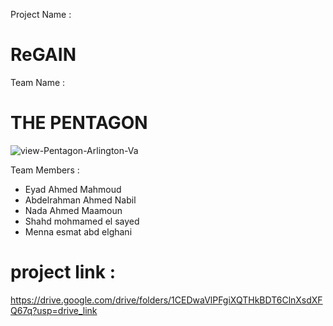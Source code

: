   Project Name :
  # ReGAIN
  Team Name :
  # THE PENTAGON
  ![view-Pentagon-Arlington-Va](https://github.com/user-attachments/assets/3d28cafa-2e9d-4614-85eb-78ab0c48d606)

Team Members :
- Eyad Ahmed Mahmoud
- Abdelrahman Ahmed Nabil
- Nada Ahmed Maamoun
- Shahd mohmamed el sayed
- Menna esmat abd elghani

# project link :

https://drive.google.com/drive/folders/1CEDwaVlPFgiXQTHkBDT6ClnXsdXFQ67q?usp=drive_link
